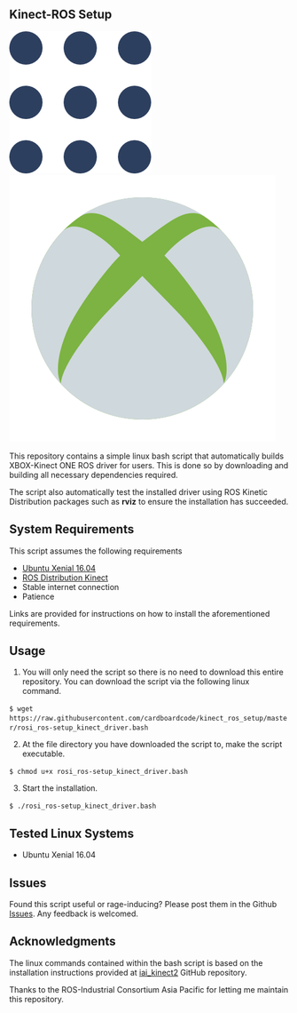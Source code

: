 ## Kinect-ROS Setup

![](img/ros.png)
![](img/xbox.png)

This repository contains a simple linux bash script that automatically builds XBOX-Kinect ONE ROS driver for users. This is done so by downloading and building all necessary dependencies required.

The script also automatically test the installed driver using ROS Kinetic Distribution packages such as **rviz** to ensure the installation has succeeded.

## System Requirements

This script assumes the following requirements
* [Ubuntu Xenial 16.04](https://www.itzgeek.com/how-tos/linux/ubuntu-how-tos/install-ubuntu-16-04-with-screenshots.html)
* [ROS Distribution Kinect](http://wiki.ros.org/kinetic/Installation/Ubuntu)
* Stable internet connection
* Patience

Links are provided for instructions on how to install the aforementioned requirements.

## Usage

1. You will only need the script so there is no need to download this entire repository. You can download the script via the following linux command.

`$ wget https://raw.githubusercontent.com/cardboardcode/kinect_ros_setup/master/rosi_ros-setup_kinect_driver.bash`

2. At the file directory you have downloaded the script to, make the script executable.

`$ chmod u+x rosi_ros-setup_kinect_driver.bash`

3. Start the installation.

`$ ./rosi_ros-setup_kinect_driver.bash`

## Tested Linux Systems
* Ubuntu Xenial 16.04

## Issues
Found this script useful or rage-inducing? Please post them in the Github [Issues](https://github.com/cardboardcode/kinect_ros_setup/issues). Any feedback is welcomed.

## Acknowledgments

The linux commands contained within the bash script is based on the installation instructions provided at [iai_kinect2](https://github.com/code-iai/iai_kinect2) GitHub repository.

Thanks to the ROS-Industrial Consortium Asia Pacific for letting me maintain this repository.
